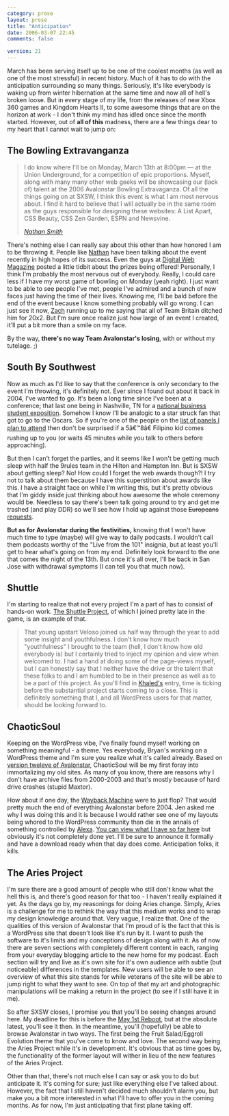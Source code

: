 ```yaml
---
category: prose
layout: prose
title: "Anticipation"
date: 2006-03-07 22:45
comments: false

version: 21
---
```


March has been serving itself up to be one of the coolest months (as well as one of the most stressful) in recent history. Much of it has to do with the anticipation surrounding so many things. Seriously, it's like everybody is waking up from winter hibernation at the same time and now all of hell's broken loose. But in every stage of my life, from the releases of new Xbox 360 games and Kingdom Hearts II, to some awesome things that are on the horizon at work - I don't think my mind has idled once since the month started. However, out of **all of this** madness, there are a few things dear to my heart that I cannot wait to jump on:

## The Bowling Extravanganza

> I do know where I'll be on Monday, March 13th at 8:00pm — at the Union Underground, for a competition of epic proportions. Myself, along with many many other web geeks will be showcasing our (lack of) talent at the 2006 Avalonstar Bowling Extravaganza. Of all the things going on at SXSW, I think this event is what I am most nervous about. I find it hard to believe that I will actually be in the same room as the guys responsible for designing these websites: A List Apart, CSS Beauty, CSS Zen Garden, ESPN and Newsvine.
>
> <cite>[Nathan Smith][1]</cite>

There's nothing else I can really say about this other than how honored I am to be throwing it. People like [Nathan][1] have been talking about the event recently in high hopes of its success. Even the guys at [Digital Web Magazine][2] posted a little tidbit about the prizes being offered! Personally, I think I'm probably the most nervous out of everybody. Really, I could care less if I have my worst game of bowling on Monday (yeah right). I just want to be able to see people I've met, people I've admired and a bunch of new faces just having the time of their lives. Knowing me, I'll be bald before the end of the event because I know something probably will go wrong. I can just see it now, [Zach][3] running up to me saying that all of Team Britain ditched him for 20x2. But I'm sure once realize just how large of an event I created, it'll put a bit more than a smile on my face.

By the way, **there's no way Team Avalonstar's losing**, with or without my tutelage. ;)

## South By Southwest

Now as much as I'd like to say that the conference is only secondary to the event I'm throwing, it's definitely not. Ever since I found out about it back in 2004, I've wanted to go. It's been a long time since I've been at a conference; that last one being in Nashville, TN for a [national business student exposition][4]. Somehow I know I'll be analogic to a star struck fan that got to go to the Oscars. So if you're one of the people on the [list of panels I plan to attend][5] then don't be surprised if a 5â€™8â€ Filipino kid comes rushing up to you (or waits 45 minutes while you talk to others before approaching).

But then I can't forget the parties, and it seems like I won't be getting much sleep with half the 9rules team in the Hilton and Hampton Inn. But is SXSW about getting sleep? No! How could I forget the web awards though?! I try not to talk about them because I have this superstition about awards like this. I have a straight face on while I'm writing this, but it's pretty obvious that I'm giddy inside just thinking about how awesome the whole ceremony would be. Needless to say there's been talk going around to try and get me trashed (and play DDR) so we'll see how I hold up against those <del datetime="2006-03-08T09:11:18+00:00">Europeans</del> <ins datetime="2006-03-08T09:11:18+00:00">requests</ins>.

**But as for Avalonstar during the festivities,** knowing that I won't have much time to type (maybe) will give way to daily podcasts. I wouldn't call them podcasts worthy of the "Live from the 101" insignia, but at least you'll get to hear what's going on from my end. Definitely look forward to the one that comes the night of the 13th. But once it's all over, I'll be back in San Jose with withdrawal symptoms (I can tell you that much now).

## Shuttle

I'm starting to realize that not every project I'm a part of has to consist of hands-on work. [The Shuttle Project][6], of which I joined pretty late in the game, is an example of that.

> That young upstart Veloso joined us half way through the year to add some insight and youthfulness.
I don't know how much "youthfulness" I brought to the team (hell, I don't know how old everybody is) but I certainly tried to inject my opinion and view when welcomed to. I had a hand at doing some of the page-views myself, but I can honestly say that I neither have the drive or the talent that these folks to and I am humbled to be in their presence as well as to be a part of this project. As you'll find in [Khaled's][7] entry, time is ticking before the substantial project starts coming to a close. This is definitely something that I, and all WordPress users for that matter, should be looking forward to.

## ChaoticSoul

Keeping on the WordPress vibe, I've finally found myself working on something meaningful - a theme. Yes everybody, Bryan's working on a WordPress theme and I'm sure you realize what it's called already. Based on [version tweleve of Avalonstar][8], ChaoticSoul will be my first foray into immortalizing my old sites. As many of you know, there are reasons why I don't have archive files from 2000-2003 and that's mostly because of hard drive crashes (stupid Maxtor).

How about if one day, the [Wayback Machine][9] were to just flop? That would pretty much the end of everything Avalonstar before 2004. Jen asked me why I was doing this and it is because I would rather see one of my layouts being whored to the WordPress community than die in the annals of something controlled by [Alexa][10]. [You can view what I have so far here][11] but obviously it's not completely done yet. I'll be sure to announce it formally and have a download ready when that day does come. Anticipation folks, it kills.

## The Aries Project

I'm sure there are a good amount of people who still don't know what the hell this is, and there's good reason for that too - I haven't really explained it yet. As the days go by, my reasonings for doing Aries change. Simply, Aries is a challenge for me to rethink the way that this medium works and to wrap my design knowledge around that. Very vague, I realize that. One of the qualities of this version of Avalonstar that I'm proud of is the fact that this is a WordPress site that doesn't look like it's run by it. I want to push the software to it's limits and my conceptions of design along with it. As of now there are seven sections with completely different content in each, ranging from your everyday blogging article to the new home for my podcast. Each section will try and live as it's own site for it's own audience with subtle (but noticeable) differences in the templates. New users will be able to see an overview of what this site stands for while veterans of the site will be able to jump right to what they want to see. On top of that my art and photographic manipulations will be making a return in the project (to see if I still have it in me).

So after SXSW closes, I promise you that you'll be seeing changes around here. My deadline for this is before the [May 1st Reboot][12], but at the absolute latest, you'll see it then. In the meantime, you'll (hopefully) be able to browse Avalonstar in two ways. The first being the Fruit Salad/Eggroll Evolution theme that you've come to know and love. The second way being the Aries Project while it's in development. It's obvious that as time goes by, the functionality of the former layout will wither in lieu of the new features of the Aries Project.

Other than that, there's not much else I can say or ask you to do but anticipate it. It's coming for sure; just like everything else I've talked about. However, the fact that I still haven't decided much shouldn't alarm you, but make you a bit more interested in what I'll have to offer you in the coming months. As for now, I'm just anticipating that first plane taking off.

[1]: http://sonspring.com/
[2]: http://digital-web.com/
[3]: http://zachinglis.com/
[4]: http://fbla-pbl.org/
[5]: http://external.avalonstar.com/text_2006sxswi.txt
[6]: http://www.brokenkode.com/archives/shuttle-wave-one/
[7]: http://brokenkode.com/
[8]: http://web.archive.org/web/20021114132316/www.avalonstar.net/indexmain.php
[9]: http://archive.org/
[10]: http://alexa.com/
[11]: http://sandbox.avalonstar.com/
[12]: http://cssreboot.com/
